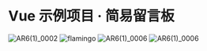 # Vue 示例项目 · 简易留言板

![AR6(1)_0002](https://user-images.githubusercontent.com/37828799/232949452-e51f3184-314d-4095-afc5-e19a84b4d799.png)
![flamingo](https://user-images.githubusercontent.com/37828799/232951375-5959f512-5551-42c7-80de-d212c194cc25.png)
![AR6(1)_0006](https://user-images.githubusercontent.com/37828799/232952563-40954962-3fb1-4266-8fa0-208af6897836.png)
![AR6(1)_0006](https://user-images.githubusercontent.com/37828799/232959750-ccec34a1-fcfd-4e3c-920b-6c62a25c9554.png)

